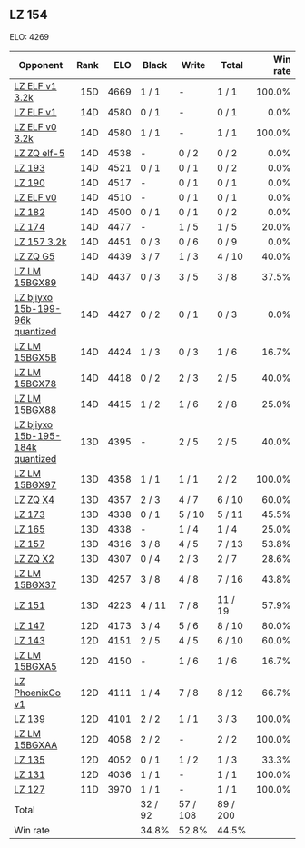 ## LZ 154 ##

ELO: 4269

Opponent | Rank | ELO | Black | Write | Total | Win rate
---------|-----:|----:|-------|-------|-------|-------:
[LZ ELF v1 3.2k](LZ%20ELF%20v1%203.2k.md) | 15D | 4669 | 1 / 1 | - | 1 / 1 | 100.0%
[LZ ELF v1](LZ%20ELF%20v1.md) | 14D | 4580 | 0 / 1 | - | 0 / 1 | 0.0%
[LZ ELF v0 3.2k](LZ%20ELF%20v0%203.2k.md) | 14D | 4580 | 1 / 1 | - | 1 / 1 | 100.0%
[LZ ZQ elf-5](LZ%20ZQ%20elf-5.md) | 14D | 4538 | - | 0 / 2 | 0 / 2 | 0.0%
[LZ 193](LZ%20193.md) | 14D | 4521 | 0 / 1 | 0 / 1 | 0 / 2 | 0.0%
[LZ 190](LZ%20190.md) | 14D | 4517 | - | 0 / 1 | 0 / 1 | 0.0%
[LZ ELF v0](LZ%20ELF%20v0.md) | 14D | 4510 | - | 0 / 1 | 0 / 1 | 0.0%
[LZ 182](LZ%20182.md) | 14D | 4500 | 0 / 1 | 0 / 1 | 0 / 2 | 0.0%
[LZ 174](LZ%20174.md) | 14D | 4477 | - | 1 / 5 | 1 / 5 | 20.0%
[LZ 157 3.2k](LZ%20157%203.2k.md) | 14D | 4451 | 0 / 3 | 0 / 6 | 0 / 9 | 0.0%
[LZ ZQ G5](LZ%20ZQ%20G5.md) | 14D | 4439 | 3 / 7 | 1 / 3 | 4 / 10 | 40.0%
[LZ LM 15BGX89](LZ%20LM%2015BGX89.md) | 14D | 4437 | 0 / 3 | 3 / 5 | 3 / 8 | 37.5%
[LZ bjiyxo 15b-199-96k quantized](LZ%20bjiyxo%2015b-199-96k%20quantized.md) | 14D | 4427 | 0 / 2 | 0 / 1 | 0 / 3 | 0.0%
[LZ LM 15BGX5B](LZ%20LM%2015BGX5B.md) | 14D | 4424 | 1 / 3 | 0 / 3 | 1 / 6 | 16.7%
[LZ LM 15BGX78](LZ%20LM%2015BGX78.md) | 14D | 4418 | 0 / 2 | 2 / 3 | 2 / 5 | 40.0%
[LZ LM 15BGX88](LZ%20LM%2015BGX88.md) | 14D | 4415 | 1 / 2 | 1 / 6 | 2 / 8 | 25.0%
[LZ bjiyxo 15b-195-184k quantized](LZ%20bjiyxo%2015b-195-184k%20quantized.md) | 13D | 4395 | - | 2 / 5 | 2 / 5 | 40.0%
[LZ LM 15BGX97](LZ%20LM%2015BGX97.md) | 13D | 4358 | 1 / 1 | 1 / 1 | 2 / 2 | 100.0%
[LZ ZQ X4](LZ%20ZQ%20X4.md) | 13D | 4357 | 2 / 3 | 4 / 7 | 6 / 10 | 60.0%
[LZ 173](LZ%20173.md) | 13D | 4338 | 0 / 1 | 5 / 10 | 5 / 11 | 45.5%
[LZ 165](LZ%20165.md) | 13D | 4338 | - | 1 / 4 | 1 / 4 | 25.0%
[LZ 157](LZ%20157.md) | 13D | 4316 | 3 / 8 | 4 / 5 | 7 / 13 | 53.8%
[LZ ZQ X2](LZ%20ZQ%20X2.md) | 13D | 4307 | 0 / 4 | 2 / 3 | 2 / 7 | 28.6%
[LZ LM 15BGX37](LZ%20LM%2015BGX37.md) | 13D | 4257 | 3 / 8 | 4 / 8 | 7 / 16 | 43.8%
[LZ 151](LZ%20151.md) | 13D | 4223 | 4 / 11 | 7 / 8 | 11 / 19 | 57.9%
[LZ 147](LZ%20147.md) | 12D | 4173 | 3 / 4 | 5 / 6 | 8 / 10 | 80.0%
[LZ 143](LZ%20143.md) | 12D | 4151 | 2 / 5 | 4 / 5 | 6 / 10 | 60.0%
[LZ LM 15BGXA5](LZ%20LM%2015BGXA5.md) | 12D | 4150 | - | 1 / 6 | 1 / 6 | 16.7%
[LZ PhoenixGo v1](LZ%20PhoenixGo%20v1.md) | 12D | 4111 | 1 / 4 | 7 / 8 | 8 / 12 | 66.7%
[LZ 139](LZ%20139.md) | 12D | 4101 | 2 / 2 | 1 / 1 | 3 / 3 | 100.0%
[LZ LM 15BGXAA](LZ%20LM%2015BGXAA.md) | 12D | 4058 | 2 / 2 | - | 2 / 2 | 100.0%
[LZ 135](LZ%20135.md) | 12D | 4052 | 0 / 1 | 1 / 2 | 1 / 3 | 33.3%
[LZ 131](LZ%20131.md) | 12D | 4036 | 1 / 1 | - | 1 / 1 | 100.0%
[LZ 127](LZ%20127.md) | 11D | 3970 | 1 / 1 | - | 1 / 1 | 100.0%
Total | | | 32 / 92 | 57 / 108 | 89 / 200 | 
Win rate| | | 34.8% | 52.8% | 44.5% | 
